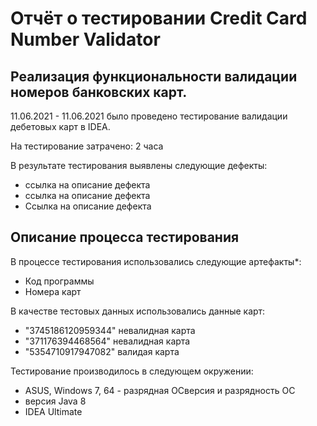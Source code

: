 # Отчёт о тестировании Credit Card Number Validator

## Реализация функциональности валидации номеров банковских карт.

11.06.2021 - 11.06.2021 было проведено тестирование валидации дебетовых карт в IDEA.

На тестирование затрачено: 2 часа

В результате тестирования выявлены следующие дефекты:
* ссылка на описание дефекта
* ссылка на описание дефекта
* Cсылка на описание дефекта

## Описание процесса тестирования

В процессе тестирования использовались следующие артефакты*:
* Код программы
* Номера карт

В качестве тестовых данных использовались данные карт:
* "3745186120959344" невалидная карта
* "371176394468564" невалидная карта
* "5354710917947082" валидая карта

Тестирование производилось в следующем окружении:
* ASUS, Windows 7, 64 - разрядная ОСверсия и разрядность ОС
* версия Java 8
* IDEA Ultimate

